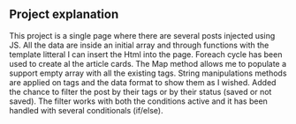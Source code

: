## Project explanation

This project is a single page where there are several posts injected using JS.
All the data are inside an initial array and through functions with the template litteral I can insert the Html into the page.
Foreach cycle has been used to create al the article cards.
The Map method allows me to populate a support empty array with all the existing tags.
String manipulations methods are applied on tags and the data format to show them as I wished. 
Added the chance to filter the post by their tags or by their status (saved or not saved).
The filter works with both the conditions active and it has been handled with several conditionals (if/else).